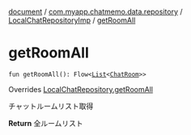 [document](../../index.md) / [com.myapp.chatmemo.data.repository](../index.md) / [LocalChatRepositoryImp](index.md) / [getRoomAll](./get-room-all.md)

# getRoomAll

`fun getRoomAll(): Flow<`[`List`](https://kotlinlang.org/api/latest/jvm/stdlib/kotlin.collections/-list/index.html)`<`[`ChatRoom`](../../com.myapp.chatmemo.domain.model.entity/-chat-room/index.md)`>>`

Overrides [LocalChatRepository.getRoomAll](../../com.myapp.chatmemo.domain.repository/-local-chat-repository/get-room-all.md)

チャットルームリスト取得

**Return**
全ルームリスト

